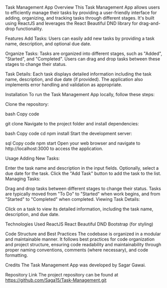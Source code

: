 
Task Management App
Overview
This Task Management App allows users to efficiently manage their tasks by providing a user-friendly interface for adding, organizing, and tracking tasks through different stages. It's built using ReactJS and leverages the React Beautiful DND library for drag-and-drop functionality.

Features
Add Tasks: Users can easily add new tasks by providing a task name, description, and optional due date.

Organize Tasks: Tasks are organized into different stages, such as "Added", "Started", and "Completed". Users can drag and drop tasks between these stages to change their status.

Task Details: Each task displays detailed information including the task name, description, and due date (if provided).
The application also implements error handling and validation as appropriate.

Installation
To run the Task Management App locally, follow these steps:

Clone the repository:

bash
Copy code

git clone <repository-url>
Navigate to the project folder and install dependencies:

bash
Copy code
cd <project-folder>
npm install
Start the development server:

sql
Copy code
npm start
Open your web browser and navigate to http://localhost:3000 to access the application.

Usage
Adding New Tasks:

Enter the task name and description in the input fields.
Optionally, select a due date for the task.
Click the "Add Task" button to add the task to the list.
Managing Tasks:

Drag and drop tasks between different stages to change their status.
Tasks are typically moved from "To Do" to "Started" when work begins, and from "Started" to "Completed" when completed.
Viewing Task Details:

Click on a task to view its detailed information, including the task name, description, and due date.

Technologies Used
ReactJS
React Beautiful DND
Bootstrap (for styling)

Code Structure and Best Practices
The codebase is organized in a modular and maintainable manner. It follows best practices for code organization and project structure, ensuring code readability and maintainability through proper naming conventions, comments (where necessary), and code formatting.



Credits
The Task Management App was developed by Sagar Gawai.




Repository Link
The project repository can be found at https://github.com/Saga15/Task-Management.git
